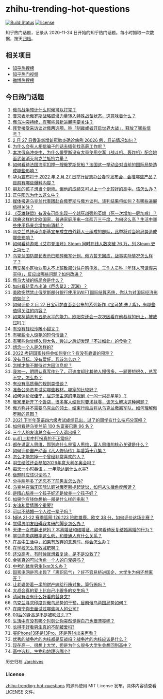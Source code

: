 # zhihu-trending-hot-questions

[![Build Status](https://github.com/justjavac/zhihu-trending-hot-questions/workflows/ci/badge.svg?branch=master)](https://github.com/justjavac/zhihu-trending-hot-questions/actions)
[![license](https://img.shields.io/github/license/justjavac/zhihu-trending-hot-questions)](https://github.com/justjavac/zhihu-trending-hot-questions/blob/master/LICENSE)

知乎热门话题，记录从 2020-11-24 日开始的知乎热门话题。每小时抓取一次数据，按天[归档](./archives)。

## 相关项目

- [知乎热搜榜](https://github.com/justjavac/zhihu-trending-top-search)
- [知乎热门视频](https://github.com/justjavac/zhihu-trending-hot-video)
- [微博热搜榜](https://github.com/justjavac/weibo-trending-hot-search)

## 今日热门话题

<!-- BEGIN -->
<!-- 最后更新时间 Mon Feb 28 2022 07:18:27 GMT+0800 (China Standard Time) -->

1. [俄乌战争预计什么时候可以打完？](https://www.zhihu.com/question/518747432)
1. [普京表示俄罗斯战略威慑力量转入特殊战备状态，这意味着什么？](https://www.zhihu.com/question/519072580)
1. [俄乌冲突持续，有哪些最新进展需要关注？](https://www.zhihu.com/question/519001325)
1. [拜登接受采访谈对俄两选项，称「制裁或者开启世界大战」，释放了哪些信号？](https://www.zhihu.com/question/518990000)
1. [2 月 27 日香港新增新冠肺炎确诊病例 26026 例，目前情况如何？](https://www.zhihu.com/question/519033039)
1. [为什么会有人相信骗子的话去缅甸找高薪工作呢？](https://www.zhihu.com/question/518459639)
1. [本次俄乌冲突中，为什么俄罗斯没有大量使用空军（战斗机、轰炸机）配合地面武装消灭乌克兰抵抗力量？](https://www.zhihu.com/question/518950391)
1. [如何看待法国海军扣押一艘俄罗斯货船？法国这一举动会对当前的国际局势造成哪些影响？](https://www.zhihu.com/question/518898439)
1. [华为宣布将于 2022 年 2 月 27 日举行智慧办公春季发布会，会推哪些产品？目前有哪些爆料内容？](https://www.zhihu.com/question/517812682)
1. [朋友的孩子想当个厨师。但他的成绩又可以上一个比较好的高中。该怎么办？](https://www.zhihu.com/question/516577262)
1. [正午阳光为什么这么牛？](https://www.zhihu.com/question/269245045)
1. [媒体报道乌克兰代表团赴白俄罗斯与俄方谈判，谈判结果将如何？有哪些进展值得关注？](https://www.zhihu.com/question/519066340)
1. [《英雄联盟》有没有可能出现一个越死越强的英雄（死一次增加一层加成）？](https://www.zhihu.com/question/518616884)
1. [瑞典这样的北欧国家，普通家庭用电一年两万三千度，为何这么高？生活中哪些使用场景会增加电消耗？](https://www.zhihu.com/question/512972795)
1. [乌克兰总统泽连斯基宣布成立由外籍人士组成的部队，此举将对当地局势造成哪些影响？](https://www.zhihu.com/question/519020855)
1. [如何看待游戏《艾尔登法环》Steam 同时在线人数突破 76 万，列 Steam 史上第七？](https://www.zhihu.com/question/518611693)
1. [乌克兰国防部长表示已粉碎俄军计划，俄方暂无回应，战事实际情况怎么样了？](https://www.zhihu.com/question/519005016)
1. [西安某小区物业周末不上班致部分住户购电难，工作人员称「年轻人可请假来买电」，反应出哪些问题？如何改进？](https://www.zhihu.com/question/517066443)
1. [俄乌大战的结局会是什么？](https://www.zhihu.com/question/519012418)
1. [如何看待吴京出演《巨齿鲨2：深渊》？](https://www.zhihu.com/question/518413488)
1. [美欧突然禁止俄罗斯部分银行使用SWIFT国际结算系统，你认为对国际经济影响如何？](https://www.zhihu.com/question/518963597)
1. [如何评价 2 月 27 日宝可梦直面会公布的系列新作《宝可梦 朱 / 紫》，有哪些值得关注的内容？](https://www.zhihu.com/question/519046346)
1. [如果柯镇恶有五绝水平的能力，欧阳克还会一次次因看在他叔叔的份上，被放过吗？](https://www.zhihu.com/question/514192638)
1. [有没有轻松沙雕小甜文？](https://www.zhihu.com/question/512064924)
1. [有哪些令人惊艳的短句情话？](https://www.zhihu.com/question/348999290)
1. [有哪些你曾经久仰大名，尝过之后却发现「不过如此」的食物？](https://www.zhihu.com/question/518583539)
1. [想念一个人是怎样的?](https://www.zhihu.com/question/518895687)
1. [2022 考研国家线将会如何变化？有没有靠谱的预测？](https://www.zhihu.com/question/517085966)
1. [没有目标，没有爱好，我该怎么办？](https://www.zhihu.com/question/519017453)
1. [怎样才能不期待对方回消息呢？](https://www.zhihu.com/question/514615214)
1. [我初一，明明认真写作业了，可速度却比其他人慢很多，一题要想很久，总写不完，怎么办？](https://www.zhihu.com/question/518904218)
1. [有没有高质量的规则类怪谈？](https://www.zhihu.com/question/505507304)
1. [准备公务员考试买哪些教材，哪家的比较好？](https://www.zhihu.com/question/268343163)
1. [如何评价张佳宁、屈楚萧主演的电视剧《一闪一闪亮星星》？](https://www.zhihu.com/question/512867797)
1. [我家里新开了个饭店，很多客人结账时要求抹零，该怎么解决这种问题？](https://www.zhihu.com/question/422108658)
1. [俄方称并不需要乌克兰的领土，结束行动后将从乌克兰撤离军队，如何理解俄罗斯的意图？](https://www.zhihu.com/question/518792516)
1. [2021 下半年英语四六级考试成绩已出，过了的同学有什么技巧分享吗？](https://www.zhihu.com/question/518416086)
1. [如何看待乌克兰前 100 名富豪已跑 96 名？](https://www.zhihu.com/question/518278854)
1. [三个人的友谊总会有一个人退出吗？](https://www.zhihu.com/question/517057396)
1. [uu们上初中打扮真的不正常吗?](https://www.zhihu.com/question/515890586)
1. [都在说富人思维，那到底什么是富人思维，富人思维的核心关键是什么？](https://www.zhihu.com/question/517995292)
1. [如何评价国产动画《凡人修仙传》年番第十八集？](https://www.zhihu.com/question/518637965)
1. [怎么才能忘掉一个曾经非常喜欢的人？](https://www.zhihu.com/question/518993508)
1. [羽生结弦还会参加2026年意大利冬奥会吗？](https://www.zhihu.com/question/516002963)
1. [每天一小时英语 ，一年能达到什么水平?](https://www.zhihu.com/question/500545055)
1. [做题时应该讨论吗？](https://www.zhihu.com/question/518993582)
1. [分手两年多了还忘不了前男友怎么办?](https://www.zhihu.com/question/517037233)
1. [乌克兰在海牙国际法庭对俄罗斯提起诉讼，如何从法律角度解读？](https://www.zhihu.com/question/519052203)
1. [是精心培养一个孩子好还是放养一个孩子好？](https://www.zhihu.com/question/517775221)
1. [如果你有钱你想拍一部是什么样的电影？](https://www.zhihu.com/question/517078719)
1. [友谊和爱情哪个重要?](https://www.zhihu.com/question/517599523)
1. [可以不结婚一个人过一辈子吗？](https://www.zhihu.com/question/518876786)
1. [NBA 21-22 赛季篮网 126:123 险胜雄鹿，欧文 38 分，如何评价这场比赛？](https://www.zhihu.com/question/518965526)
1. [觉得男朋友阻碍我考研的脚步怎么办？](https://www.zhihu.com/question/518885482)
1. [天津一女孩翻出爸妈 7 本离婚证和结婚证，如何看待反复结婚离婚的行为？](https://www.zhihu.com/question/518753793)
1. [罕见病患病概率这么低，和普通人有什么关系？](https://www.zhihu.com/question/518695243)
1. [在高中生活中，如果有放弃的念想时，你会怎么办？](https://www.zhihu.com/question/518986851)
1. [在学校怎么有效减肥啊？](https://www.zhihu.com/question/518751956)
1. [还没高考，有时候就想着复读，是不是没救了?](https://www.zhihu.com/question/519001755)
1. [金钱真的可以治愈一个人的自卑感吗？](https://www.zhihu.com/question/516592585)
1. [中考的体育男生1km怎么办？](https://www.zhihu.com/question/518811754)
1. [国家电网是否出现了「离职风气」？好不容易挤进国企，大学生为何还想离开？](https://www.zhihu.com/question/517685117)
1. [让老婆带着一半的财产嫁给行贿对象，算行贿吗？](https://www.zhihu.com/question/516725134)
1. [大叔会真的爱上比自己小很多的女生吗？](https://www.zhihu.com/question/50494357)
1. [请问有没有什么好看的替身文?](https://www.zhihu.com/question/463994029)
1. [乌克兰寻求印度对俄乌局势的干预，目前俄乌两国局势如何？](https://www.zhihu.com/question/518465045)
1. [在南宁你去面试过哪些坑人的公司?](https://www.zhihu.com/question/382811770)
1. [00后的身高是不是被吹过头了?](https://www.zhihu.com/question/389125277)
1. [生活中有没有哪个时刻让你突然觉得自己也很漂亮呢？](https://www.zhihu.com/question/518994961)
1. [长得不好看男生真的不配被爱吗?](https://www.zhihu.com/question/518906461)
1. [买iPhone13还是13Pro，还是等14出来再看？](https://www.zhihu.com/question/515177606)
1. [优秀的战争片的内核都是反战吗？战争片的内核应该是什么？](https://www.zhihu.com/question/413666632)
1. [现在高一，很想上大学，但是为什么很多大学生会想回到高中？](https://www.zhihu.com/question/518824585)
1. [高中选科，生物和地理选哪个?](https://www.zhihu.com/question/517351600)

<!-- END -->

历史归档 [./archives](./archives)

### License

[zhihu-trending-hot-questions](https://github.com/justjavac/zhihu-trending-hot-questions)
的源码使用 MIT License 发布。具体内容请查看 [LICENSE](./LICENSE) 文件。
